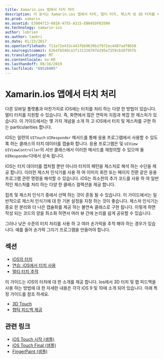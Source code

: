 ```yaml
---
title: Xamarin.ios 앱에서 터치 처리
description: 이 문서는 Xamarin.ios 앱에서 터치, 멀티 터치, 제스처 및 3D 터치를 사용 하는 방법을 설명 하는 가이드로 연결 됩니다.
ms.prod: xamarin
ms.assetid: E3904713-6018-4755-A315-EB045DFB3500
ms.technology: xamarin-ios
author: lobrien
ms.author: laobri
ms.date: 01/23/2017
ms.openlocfilehash: f11e72e433c443fbb9639b1f972ec4d87adf8b58
ms.sourcegitcommit: 6264fb540ca1f131328707e295e7259cb10f95fb
ms.translationtype: MT
ms.contentlocale: ko-KR
ms.lasthandoff: 08/16/2019
ms.locfileid: "69526905"
---
```

# <a name="handling-touch-in-xamarinios-apps"></a>Xamarin.ios 앱에서 터치 처리

다른 모바일 플랫폼과 마찬가지로 iOS에는 터치를 처리 하는 다양 한 방법이 있습니다. 멀티 터치를 지원할 수 있습니다. 즉, 화면에서 많은 연락처 지점과 복잡 한 제스처가 있습니다. 이 가이드에서는 몇 가지 개념을 소개 하 고 iOS에서 터치 및 제스처를 구현 하는 particularities 합니다.

iOS는 일련의 `UITouch` `UIResponder` 메서드를 통해 응용 프로그램에서 사용할 수 있도록 하는 클래스의 터치 데이터를 캡슐화 합니다. 응용 프로그램은 및 `UIView` `UIViewController`의 서브 클래스에서 이러한 메서드를 재정의할 수 있으며 둘 `UIResponder`다에서 상속 됩니다.

IOS는 터치 데이터를 캡처할 뿐만 아니라 터치의 패턴을 제스처로 해석 하는 수단을 제공 합니다. 이러한 제스처 인식기를 사용 하 여 이미지 회전 또는 페이지 전환 같은 응용 프로그램 관련 명령을 해석할 수 있습니다. iOS는 최소한의 추가 코드를 사용 하 여 일반적인 제스처를 처리 하는 다양 한 클래스 컬렉션을 제공 합니다.

접촉 및 제스처 인식기 중에서 선택 하는 것이 혼동 될 수 있습니다. 이 가이드에서는 일반적으로 제스처 인식기에 대 한 기본 설정을 지정 하는 것이 좋습니다. 제스처 인식기는 중요 한 분리와 더 나은 캡슐화를 제공 하는 불연속 클래스로 구현 됩니다. 이렇게 하면 작성 되는 코드의 양을 최소화 하면서 여러 뷰 간에 논리를 쉽게 공유할 수 있습니다.

그러나 낮은 수준의 터치 처리를 사용 하 고 여러 손가락을 추적 해야 하는 경우가 있습니다. 예를 들어 손가락 그리기 프로그램을 만들어야 합니다.

## <a name="sections"></a>섹션

- [iOS의 터치](touch-in-ios.md)
- [연습: iOS에서 터치 사용](ios-touch-walkthrough.md)
- [멀티 터치 추적](touch-tracking.md)

이 가이드는 iOS의 터치에 대 한 소개를 제공 합니다. Ios에서 3D 터치 및 햅 피드백을 사용 하는 방법에 대 한 자세한 내용은 각각 iOS 9 및 10에 소개 되어 있습니다. 아래 특정 가이드를 참조 하세요.

* [3D Touch](~/ios/platform/3d-touch.md)
* [햅틱 피드백 제공](~/ios/user-interface/ios-ui/haptic-feedback.md)

## <a name="related-links"></a>관련 링크

- [iOS Touch 시작 (샘플)](https://docs.microsoft.com/samples/xamarin/ios-samples/applicationfundamentals-touch-start)
- [iOS Touch Final (샘플)](https://docs.microsoft.com/samples/xamarin/ios-samples/applicationfundamentals-touch-final)
- [FingerPaint (샘플)](https://docs.microsoft.com/samples/xamarin/ios-samples/applicationfundamentals-fingerpaint)
